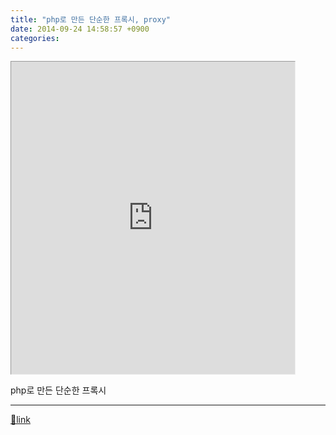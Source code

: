 ```yaml
---
title: "php로 만든 단순한 프록시, proxy"
date: 2014-09-24 14:58:57 +0900
categories: 
---
```

  

<iframe frameborder="1" height="500" src="http://www.mins01.com/web_work/php/class_MProxy/test.php" style="border-width: 1px;" width="90%"></iframe>  


php로 만든 단순한 프록시



  ***
[🔗link](http://www.mins01.com/mh/tech/read/898)
